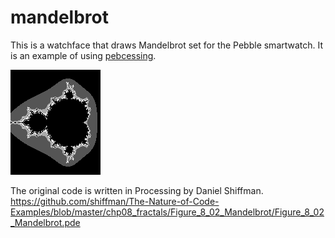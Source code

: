 # mandelbrot

This is a watchface that draws Mandelbrot set for the Pebble smartwatch. It is an example of using [pebcessing](https://github.com/hikoLab/pebcessing).

![](screenshots/screenshot_basalt.png)

The original code is written in Processing by Daniel Shiffman.  
https://github.com/shiffman/The-Nature-of-Code-Examples/blob/master/chp08_fractals/Figure_8_02_Mandelbrot/Figure_8_02_Mandelbrot.pde
